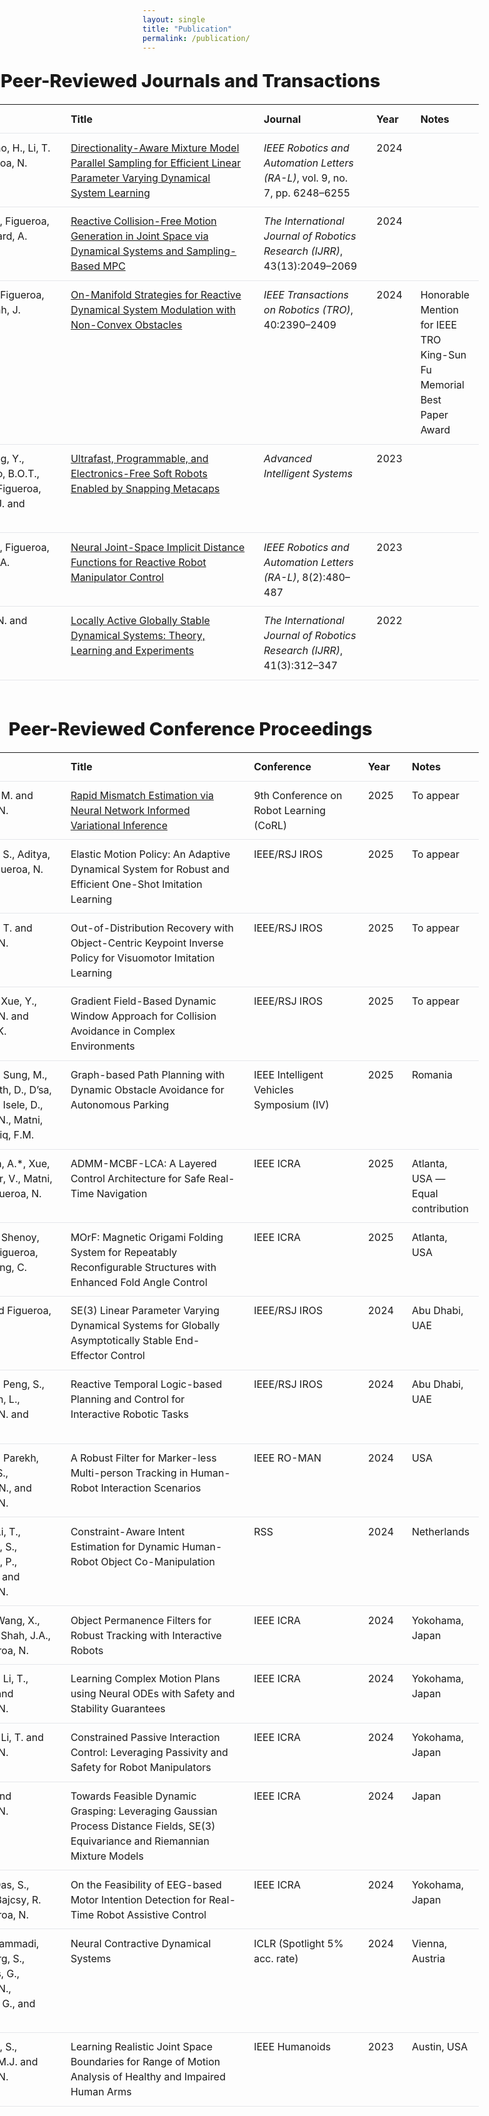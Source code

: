 ```yaml
---
layout: single
title: "Publication"
permalink: /publication/
---
```


<!-- ===== Wide centered content band (like Alumni) ===== -->
<section class="pub-wrap">

  <h2 class="pub-heading">Peer-Reviewed Journals and Transactions</h2>

  <div class="pub-table-wrapper">
    <table class="pub-table">
      <colgroup>
        <col style="width:7%">   <!-- # -->
        <col style="width:23%">  <!-- Authors -->
        <col style="width:40%">  <!-- Title -->
        <col style="width:22%">  <!-- Journal -->
        <col style="width:6%">   <!-- Year -->
        <col style="width:7%">   <!-- Notes -->
      </colgroup>
      <thead>
        <tr>
          <th>#</th><th>Authors</th><th>Title</th><th>Journal</th><th>Year</th><th>Notes</th>
        </tr>
      </thead>
      <tbody>
        <tr>
          <td>J1</td>
          <td>Sun, S., Gao, H., Li, T. and Figueroa, N.</td>
          <td>
             <a href="https://ieeexplore.ieee.org/document/10530930" target="_blank" rel="noopener">
            Directionality-Aware Mixture Model Parallel Sampling for Efficient Linear Parameter Varying Dynamical System Learning
             </a>
             </td>
          <td><em>IEEE Robotics and Automation Letters (RA-L)</em>, vol. 9, no. 7, pp. 6248–6255</td>
          <td>2024</td>
          <td></td>
        </tr>
        <tr>
          <td>J2</td>
          <td>Koptev, M., Figueroa, N. and Billard, A.</td>
          <td>
            <a href="https://journals.sagepub.com/doi/10.1177/02783649241246557" target="_blank" rel="noopener">
            Reactive Collision-Free Motion Generation in Joint Space via Dynamical Systems and Sampling-Based MPC
            </a>
            </td>
          <td><em>The International Journal of Robotics Research (IJRR)</em>, 43(13):2049–2069</td>
          <td>2024</td>
          <td></td>
        </tr>
        <tr>
          <td>J3</td>
          <td>Fourie, C., Figueroa, N. and Shah, J.</td>
          <td>
            <a href="https://ieeexplore.ieee.org/document/10473149" target="_blank" rel="noopener">
            On-Manifold Strategies for Reactive Dynamical System Modulation with Non-Convex Obstacles
            </a>
            </td>
          <td><em>IEEE Transactions on Robotics (TRO)</em>, 40:2390–2409</td>
          <td>2024</td>
          <td>Honorable Mention for IEEE TRO King-Sun Fu Memorial Best Paper Award</td>
        </tr>
        <tr>
          <td>J4</td>
          <td>Jin, L., Yang, Y., Maldonado, B.O.T., Lee, S.D., Figueroa, N., Full, R.J. and Yang, S.</td>
          <td>
            <a href="https://doi.org/10.1002/aisy.202300039" target="_blank" rel="noopener">
              Ultrafast, Programmable, and Electronics-Free Soft Robots Enabled by Snapping Metacaps
            </a>
          </td>
          <td><em>Advanced Intelligent Systems</em></td>
          <td>2023</td>
          <td></td>
        </tr>
        <tr>
          <td>J5</td>
          <td>Koptev, M., Figueroa, N., Billard, A.</td>
          <td>
            <a href="https://ieeexplore.ieee.org/document/9976191" target="_blank" rel="noopener">
            Neural Joint-Space Implicit Distance Functions for Reactive Robot Manipulator Control
            </a>
            </td>
          <td><em>IEEE Robotics and Automation Letters (RA-L)</em>, 8(2):480–487</td>
          <td>2023</td>
          <td></td>
        </tr>
        <tr>
          <td>J6</td>
          <td>Figueroa, N. and Billard, A.</td>
          <td>
            <a href="https://journals.sagepub.com/doi/10.1177/02783649211030952" target="_blank" rel="noopener">
            Locally Active Globally Stable Dynamical Systems: Theory, Learning and Experiments
            </a>
            </td>
          <td><em>The International Journal of Robotics Research (IJRR)</em>, 41(3):312–347</td>
          <td>2022</td>
          <td></td>
        </tr>
      </tbody>
    </table>
  </div>

  <h2 class="pub-heading">Peer-Reviewed Conference Proceedings</h2>

  <div class="pub-table-wrapper">
    <table class="pub-table">
      <colgroup>
        <col style="width:7%">
        <col style="width:23%">
        <col style="width:40%">
        <col style="width:22%">
        <col style="width:6%">
        <col style="width:7%">
      </colgroup>
      <thead>
        <tr>
          <th>#</th><th>Authors</th><th>Title</th><th>Conference</th><th>Year</th><th>Notes</th>
        </tr>
      </thead>
      <tbody>
        <tr><td>C1</td><td>Jaszczuk, M. and Figueroa, N.</td>
          <td>
          <a href="https://openreview.net/forum?id=2CIKnIwSta#discussion" target="_blank" rel="noopener">
          Rapid Mismatch Estimation via Neural Network Informed Variational Inference
          </a>
          </td><td>9th Conference on Robot Learning (CoRL)</td><td>2025</td><td>To appear</td></tr>
        <tr><td>C2</td><td>Li, T., Sun, S., Aditya, S., and Figueroa, N.</td><td>Elastic Motion Policy: An Adaptive Dynamical System for Robust and Efficient One-Shot Imitation Learning</td><td>IEEE/RSJ IROS</td><td>2025</td><td>To appear</td></tr>
        <tr><td>C3</td><td>Gao, J., Li, T. and Figueroa, N.</td><td>Out-of-Distribution Recovery with Object-Centric Keypoint Inverse Policy for Visuomotor Imitation Learning</td><td>IEEE/RSJ IROS</td><td>2025</td><td>To appear</td></tr>
        <tr><td>C4</td><td>Zhang, Z., Xue, Y., Figueroa, N. and Åkesson, K.</td><td>Gradient Field-Based Dynamic Window Approach for Collision Avoidance in Complex Environments</td><td>IEEE/RSJ IROS</td><td>2025</td><td>To appear</td></tr>
        <tr><td>C5</td><td>Nawaz, F., Sung, M., Gadginmath, D., D’sa, J., Bae, S., Isele, D., Figueroa, N., Matni, N. and Tariq, F.M.</td><td>Graph-based Path Planning with Dynamic Obstacle Avoidance for Autonomous Parking</td><td>IEEE Intelligent Vehicles Symposium (IV)</td><td>2025</td><td>Romania</td></tr>
        <tr><td>C6</td><td>Srikanthan, A.*, Xue, Y.*, Kumar, V., Matni, N. and Figueroa, N.</td><td>ADMM-MCBF-LCA: A Layered Control Architecture for Safe Real-Time Navigation</td><td>IEEE ICRA</td><td>2025</td><td>Atlanta, USA — Equal contribution</td></tr>
        <tr><td>C7</td><td>Unger, G., Shenoy, S., Li, T., Figueroa, N., and Sung, C.</td><td>MOrF: Magnetic Origami Folding System for Repeatably Reconfigurable Structures with Enhanced Fold Angle Control</td><td>IEEE ICRA</td><td>2025</td><td>Atlanta, USA</td></tr>
        <tr><td>C8</td><td>Sun, S. and Figueroa, N.</td><td>SE(3) Linear Parameter Varying Dynamical Systems for Globally Asymptotically Stable End-Effector Control</td><td>IEEE/RSJ IROS</td><td>2024</td><td>Abu Dhabi, UAE</td></tr>
        <tr><td>C9</td><td>Nawaz, F., Peng, S., Lindemann, L., Figueroa, N. and Matni, N.</td><td>Reactive Temporal Logic-based Planning and Control for Interactive Robotic Tasks</td><td>IEEE/RSJ IROS</td><td>2024</td><td>Abu Dhabi, UAE</td></tr>
        <tr><td>C10</td><td>Martini, E., Parekh, H., Peng, S., Bombieri, N., and Figueroa, N.</td><td>A Robust Filter for Marker-less Multi-person Tracking in Human-Robot Interaction Scenarios</td><td>IEEE RO-MAN</td><td>2024</td><td>USA</td></tr>
        <tr><td>C11</td><td>Shao, Y., Li, T., Keyvanian, S., Chaudhari, P., Kumar, V., and Figueroa, N.</td><td>Constraint-Aware Intent Estimation for Dynamic Human-Robot Object Co-Manipulation</td><td>RSS</td><td>2024</td><td>Netherlands</td></tr>
        <tr><td>C12</td><td>Peng, S., Wang, X., Wang, M., Shah, J.A., and Figueroa, N.</td><td>Object Permanence Filters for Robust Tracking with Interactive Robots</td><td>IEEE ICRA</td><td>2024</td><td>Yokohama, Japan</td></tr>
        <tr><td>C13</td><td>Nawaz, F., Li, T., Matni, N. and Figueroa, N.</td><td>Learning Complex Motion Plans using Neural ODEs with Safety and Stability Guarantees</td><td>IEEE ICRA</td><td>2024</td><td>Yokohama, Japan</td></tr>
        <tr><td>C14</td><td>Zhang, Z., Li, T. and Figueroa, N.</td><td>Constrained Passive Interaction Control: Leveraging Passivity and Safety for Robot Manipulators</td><td>IEEE ICRA</td><td>2024</td><td>Yokohama, Japan</td></tr>
        <tr><td>C15</td><td>Choi, H., and Figueroa, N.</td><td>Towards Feasible Dynamic Grasping: Leveraging Gaussian Process Distance Fields, SE(3) Equivariance and Riemannian Mixture Models</td><td>IEEE ICRA</td><td>2024</td><td>Japan</td></tr>
        <tr><td>C16</td><td>Choi, H., Das, S., Peng, S., Bajcsy, R. and Figueroa, N.</td><td>On the Feasibility of EEG-based Motor Intention Detection for Real-Time Robot Assistive Control</td><td>IEEE ICRA</td><td>2024</td><td>Yokohama, Japan</td></tr>
        <tr><td>C17</td><td>Beik-Mohammadi, H., Hauberg, S., Arvanitidis, G., Figueroa, N., Neumann, G., and Rozo, L.</td><td>Neural Contractive Dynamical Systems</td><td>ICLR (Spotlight 5% acc. rate)</td><td>2024</td><td>Vienna, Austria</td></tr>
        <tr><td>C18</td><td>Keyvanian, S., Johnson, M.J. and Figueroa, N.</td><td>Learning Realistic Joint Space Boundaries for Range of Motion Analysis of Healthy and Impaired Human Arms</td><td>IEEE Humanoids</td><td>2023</td><td>Austin, USA</td></tr>
      </tbody>
    </table>
  </div>

</section>

<style>
/* ===== Wider centered band (mirrors Alumni page feel) ===== */
.pub-wrap{
  width: min(96vw, 1400px);   /* nice and wide */
  margin: 0 auto 2rem;
  padding: 0 1rem;
  margin-left: -400px;        /* shift entire section slightly left to visually center */
}

/* Section headings */
.pub-heading{
  margin: 1.75rem 0 0.75rem;
  text-align: center;
  font-size: clamp(1.3rem, 1.7vw + .8rem, 1.9rem);
  font-weight: 800;
}

/* Scroll if someone has a very narrow screen */
.pub-table-wrapper{ overflow-x: auto; }

/* Table look & spacing */
.pub-table{
  width: 100%;
  border-collapse: collapse;
  margin: 0.5rem 0 2rem;
  font-size: 1rem;
  line-height: 1.5;
  table-layout: fixed;   /* play nicely with the col widths above */
}
.pub-table thead th{ font-weight: 700; }
.pub-table td, .pub-table th{
  border-bottom: 1px solid #e5e7eb;
  padding: 0.65rem 0.9rem;
  text-align: left;
  vertical-align: top;
}

/* Better wrapping so tall titles/journals look clean */
.pub-table td:nth-child(3),
.pub-table td:nth-child(4){
  word-break: normal;
  overflow-wrap: anywhere;  /* wrap long tokens when needed */
}

/* Slightly tighter first/last columns on very small screens */
@media (max-width: 720px){
  .pub-table{ font-size: .97rem; }
}
</style>
